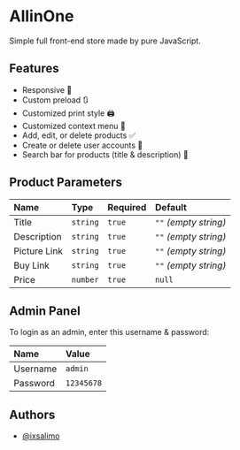 # AllinOne

Simple full front-end store made by pure JavaScript.

## Features

- Responsive 📱
- Custom preload 🔃
- Customized print style 🖨
- Customized context menu 📄
- Add, edit, or delete products ✅
- Create or delete user accounts 👤
- Search bar for products (title & description) 🔎

## Product Parameters

| Name           | Type     | Required | Default               |
| :------------- | :------- | :------- | :-------------------- |
| Title          | `string` | `true`   | `""` *(empty string)* |
| Description    | `string` | `true`   | `""` *(empty string)* |
| Picture Link   | `string` | `true`   | `""` *(empty string)* |
| Buy Link       | `string` | `true`   | `""` *(empty string)* |
| Price          | `number` | `true`   | `null`                |

## Admin Panel

To login as an admin, enter this username & password:

| Name     | Value      |
| :------- | :--------- |
| Username | `admin`    |
| Password | `12345678` |

## Authors

- [@ixsalimo](https://github.com/ixsalimo)
